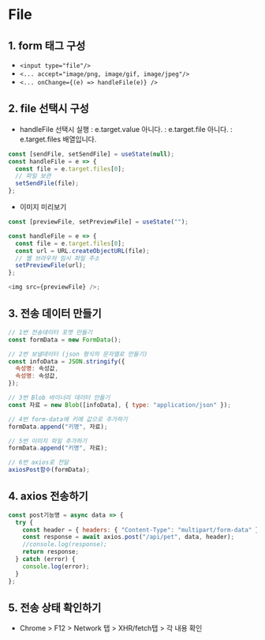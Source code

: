 # File

## 1. form 태그 구성

- `<input type="file"/>`
- `<... accept="image/png, image/gif, image/jpeg"/>`
- `<... onChange={(e) => handleFile(e)} />`

## 2. file 선택시 구성

- handleFile 선택시 실행
  : e.target.value 아니다.
  : e.target.file 아니다.
  : e.target.files 배열입니다.

```js
const [sendFile, setSendFile] = useState(null);
const handleFile = e => {
  const file = e.target.files[0];
  // 파일 보관
  setSendFile(file);
};
```

- 이미지 미리보기

```js
const [previewFile, setPreviewFile] = useState("");

const handleFile = e => {
  const file = e.target.files[0];
  const url = URL.createObjectURL(file);
  // 웹 브라우저 임시 파일 주소
  setPreviewFile(url);
};

<img src={previewFile} />;
```

## 3. 전송 데이터 만들기

```js
// 1번 전송데이터 포맷 만들기
const formData = new FormData();

// 2번 보낼데이터 (json 형식의 문자열로 만들기)
const infoData = JSON.stringify({
  속성명: 속성값,
  속성명: 속성값,
});

// 3번 Blob 바이너리 데이터 만들기
const 자료 = new Blob([infoData], { type: "application/json" });

// 4번 form-data에 키에 값으로 추가하기
formData.append("키명", 자료);

// 5번 이미지 파일 추가하기
formData.append("키명", 자료);

// 6번 axios로 전달
axiosPost함수(formData);
```

## 4. axios 전송하기

```js
const post기능명 = async data => {
  try {
    const header = { headers: { "Content-Type": "multipart/form-data" } };
    const response = await axios.post("/api/pet", data, header);
    //console.log(response);
    return response;
  } catch (error) {
    console.log(error);
  }
};
```

## 5. 전송 상태 확인하기

- Chrome > F12 > Network 탭 > XHR/fetch탭 > 각 내용 확인
